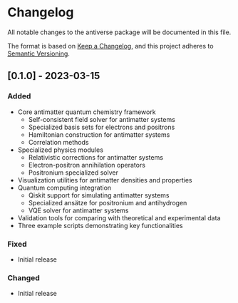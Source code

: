 # Changelog

All notable changes to the antiverse package will be documented in this file.

The format is based on [Keep a Changelog](https://keepachangelog.com/en/1.0.0/),
and this project adheres to [Semantic Versioning](https://semver.org/spec/v2.0.0.html).

## [0.1.0] - 2023-03-15

### Added
- Core antimatter quantum chemistry framework
  - Self-consistent field solver for antimatter systems
  - Specialized basis sets for electrons and positrons
  - Hamiltonian construction for antimatter systems
  - Correlation methods
- Specialized physics modules
  - Relativistic corrections for antimatter systems
  - Electron-positron annihilation operators
  - Positronium specialized solver
- Visualization utilities for antimatter densities and properties
- Quantum computing integration
  - Qiskit support for simulating antimatter systems
  - Specialized ansätze for positronium and antihydrogen
  - VQE solver for antimatter systems
- Validation tools for comparing with theoretical and experimental data
- Three example scripts demonstrating key functionalities

### Fixed
- Initial release

### Changed
- Initial release 